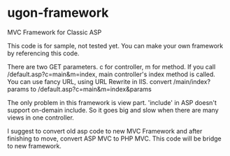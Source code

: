 # ugon-framework

MVC Framework for Classic ASP

This code is for sample, not tested yet.
You can make your own framework by referencing this code.

There are two GET parameters. c for controller, m for method.
If you call /default.asp?c=main&m=index, main controller's index method is called.
You can use fancy URL, using URL Rewrite in IIS.
convert /main/index?params to /default.asp?c=main&m=index&params

The only problem in this framework is view part. 'include' in ASP doesn't support on-demain include. So it goes big and slow when there are many views in one controller.


I suggest to convert old asp code to new MVC Framework and after finishing to move, convert ASP MVC to PHP MVC. 
This code will be bridge to new framework.
